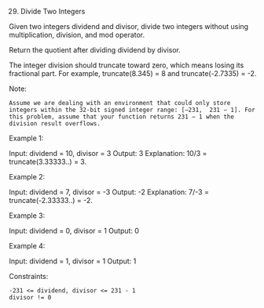 29. Divide Two Integers

Given two integers dividend and divisor, divide two integers without using multiplication, division, and mod operator.

Return the quotient after dividing dividend by divisor.

The integer division should truncate toward zero, which means losing its fractional part. For example, truncate(8.345) = 8 and truncate(-2.7335) = -2.

Note:

    Assume we are dealing with an environment that could only store integers within the 32-bit signed integer range: [−231,  231 − 1]. For this problem, assume that your function returns 231 − 1 when the division result overflows.

Example 1:

Input: dividend = 10, divisor = 3
Output: 3
Explanation: 10/3 = truncate(3.33333..) = 3.

Example 2:

Input: dividend = 7, divisor = -3
Output: -2
Explanation: 7/-3 = truncate(-2.33333..) = -2.

Example 3:

Input: dividend = 0, divisor = 1
Output: 0

Example 4:

Input: dividend = 1, divisor = 1
Output: 1

Constraints:

    -231 <= dividend, divisor <= 231 - 1
    divisor != 0
